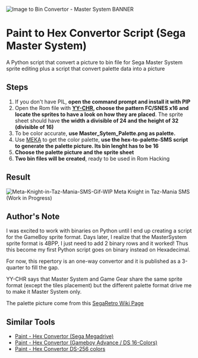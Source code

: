 ![Image to Bin Convertor - Master System BANNER](https://github.com/zigaudrey/paint-to-hex-convertor-SMS/assets/129554573/1d856ba1-4b54-4b9e-a5a6-209c6f6f5861)

# Paint to Hex Convertor Script (Sega Master System)
A Python script that convert a picture to bin file for Sega Master System sprite editing plus a script that convert palette data into a picture

## Steps
1. If you don't have PIL, **open the command prompt and install it with PIP**
2. Open the Rom file with **[YY-CHR](https://www.romhacking.net/utilities/119/), choose the pattern FC/SNES x16 and locate the sprites to have a look on how they are placed**. The sprite sheet should have **the width a divisible of 24 and the height of 32 (divisible of 16)**
3. To be color accurate, **use Master_Sytem_Palette.png as palette.**
4. Use [MEKA](https://www.smspower.org/meka/) to get the color palette, **use the hex-to-palette-SMS script to generate the palette picture. Its bin lenght has to be 16**
5. **Choose the palette picture and the sprite sheet**
6. **Two bin files will be created**, ready to be used in Rom Hacking

## Result

![Meta-Knight-in-Taz-Mania-SMS-Gif-WIP](https://github.com/zigaudrey/paint-to-hex-convertor-SMS/assets/129554573/b21eb301-a058-4686-869c-1c5f9fe98c02)
Meta Knight in Taz-Mania SMS (Work in Progress)

## Author's Note
I was excited to work with binaries on Python until I end up creating a script for the GameBoy sprite format. Days later, I realize that the MasterSystem sprite format is 4BPP, I just need to add 2 binary rows and it worked! Thus this become my first Python script goes on binary instead on Hexadecimal.

For now, this repertory is an one-way convertor and it is published as a 3-quarter to fill the gap.

YY-CHR says that Master System and Game Gear share the same sprite format (except the tiles placement) but the different palette format drive me to make it Master System only.

The palette picture come from this [SegaRetro Wiki Page](https://segaretro.org/Palette)

## Similar Tools
+ [Paint - Hex Convertor (Sega Megadrive)](https://github.com/zigaudrey/paint-hex-convertor-MSX)
+ [Paint - Hex Convertor (Gameboy Advance / DS 16-Colors)](https://github.com/zigaudrey/paint-hex-convertor-GBA-DS)
+ [Paint - Hex Convertor DS-256 colors](https://github.com/zigaudrey/paint-hex-convertor-DS-256/tree/main)

